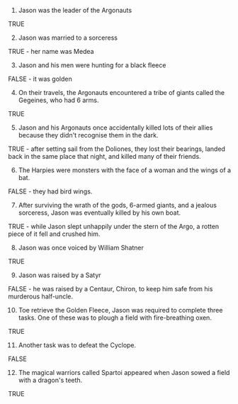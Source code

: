 1. Jason was the leader of the Argonauts

TRUE

2. Jason was married to a sorceress

TRUE - her name was Medea

3. Jason and his men were hunting for a black fleece

FALSE - it was golden

4. On their travels, the Argonauts encountered a tribe of giants called the Gegeines, who had 6 arms.

TRUE 

5. Jason and his Argonauts once accidentally killed lots of their allies because they didn't recognise them in the dark.

TRUE - after setting sail from the Doliones, they lost their bearings, landed back in the same place that night, and killed many of their friends.

6. The Harpies were monsters with the face of a woman and the wings of a bat.

FALSE - they had bird wings.

7. After surviving the wrath of the gods, 6-armed giants, and a jealous sorceress, Jason was eventually killed by his own boat.

TRUE - while Jason slept unhappily under the stern of the Argo, a rotten piece of it fell and crushed him.

8. Jason was once voiced by William Shatner

TRUE

9. Jason was raised by a Satyr

FALSE - he was raised by a Centaur, Chiron, to keep him safe from his murderous half-uncle.

10. Toe retrieve the Golden Fleece, Jason was required to complete three tasks. One of these was to plough a field with fire-breathing oxen.

TRUE

11. Another task was to defeat the Cyclope.

FALSE

12. The magical warriors called Spartoi appeared when Jason sowed a field with a dragon's teeth.

TRUE